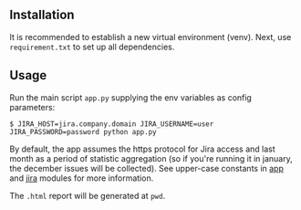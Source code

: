 ## Installation
It is recommended to establish a new virtual environment (venv). Next, use `requirement.txt` to set up all dependencies.


## Usage
Run the main script `app.py` supplying the env variables as config parameters:

```shell
$ JIRA_HOST=jira.company.domain JIRA_USERNAME=user JIRA_PASSWORD=password python app.py
```

By default, the app assumes the https protocol for Jira access and last month as a period of statistic aggregation (so if you're running it in january, the december issues will be collected). See upper-case constants in [app](/app.py) and [jira](/jira/__init__.py) modules for more information.

The `.html` report will be generated at `pwd`.